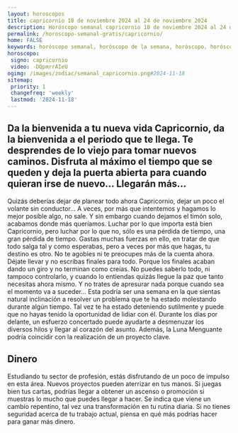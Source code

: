 ```yaml
---
layout: horoscopos
title: capricornio 18 de noviembre 2024 al 24 de noviembre 2024 
description: Horóscopo semanal capricornio 18 de noviembre 2024 al 24 de noviembre 2024. Da la bienvenida a tu nueva vida Capricornio, da la bienvenida a el periodo que te llega. Te desprendes de lo viejo para tomar nuevos caminos. Disfruta al máximo el tiempo que se queden y deja la puerta abierta para cuando quieran irse de nuevo… Llegarán más…
permalink: /horoscopo-semanal-gratis/capricornio/
home: FALSE
keywords: horóscopo semanal, horóscopo de la semana, horóscopo, horóscopo gratis,horóscopos, horóscopo esperanza gracia, horoscopos capricornio la semana, horóscopos gratis, Tarot, Astrologia, Zodíaco, capricornio, horoscopo gratis, semanal
horoscopo:
 signo: capricornio
 video: -DQpmrrAIeU
ogimg: /images/zodiac/semanal_capricornio.png#2024-11-18
sitemap:
 priority: 1
 changefreq: 'weekly'
 lastmod: '2024-11-18'
---
```




## Da la bienvenida a tu nueva vida Capricornio, da la bienvenida a el periodo que te llega. Te desprendes de lo viejo para tomar nuevos caminos. Disfruta al máximo el tiempo que se queden y deja la puerta abierta para cuando quieran irse de nuevo… Llegarán más…

Quizás deberías dejar de planear todo ahora Capricornio, dejar un poco el volante sin conductor… A veces, por más que intentemos y hagamos lo mejor posible algo, no sale. Y sin embargo cuando dejamos el timón solo, acabamos donde más queríamos. Luchar por lo que importa está bien Capricornio, pero luchar por lo que no, sólo es una pérdida de tiempo, una gran pérdida de tiempo. Gastas muchas fuerzas en ello, en tratar de que todo salga tal y como esperabas, pero a veces por más que hagas, tu destino es otro. No te agobies ni te preocupes más de la cuenta ahora. Déjate llevar y no escribas finales para todo. Porque los finales acaban dando un giro y no terminan como creías. No puedes saberlo todo, ni tampoco controlarlo, y cuando lo entiendas quizás llegue la paz que tanto necesitas ahora mismo. Y no trates de apresurar nada porque cuando sea el momento va a suceder…
Esta podría ser una semana en la que sientas natural inclinación a resolver un problema que te ha estado molestando durante algún tiempo. Tal vez te ha estado deteniendo sutilmente y puede que no hayas tenido la oportunidad de lidiar con él. Durante los días por delante, un esfuerzo concertado puede ayudarte a desmenuzar los diversos hilos y llegar al corazón del asunto. Además, la Luna Menguante podría coincidir con la realización de un proyecto clave.

## Dinero

Estudiando tu sector de profesión, estás disfrutando de un poco de impulso en esta área. Nuevos proyectos pueden aterrizar en tus manos. Si juegas bien tus cartas, podrías llegar a obtener un ascenso o promoción si muestras lo mucho que puedes llegar a hacer. Se indica que viene un cambio repentino, tal vez una transformación en tu rutina diaria. Si no tienes seguridad acerca de tu trabajo actual, piensa en qué más podrías hacer para ganar más dinero.